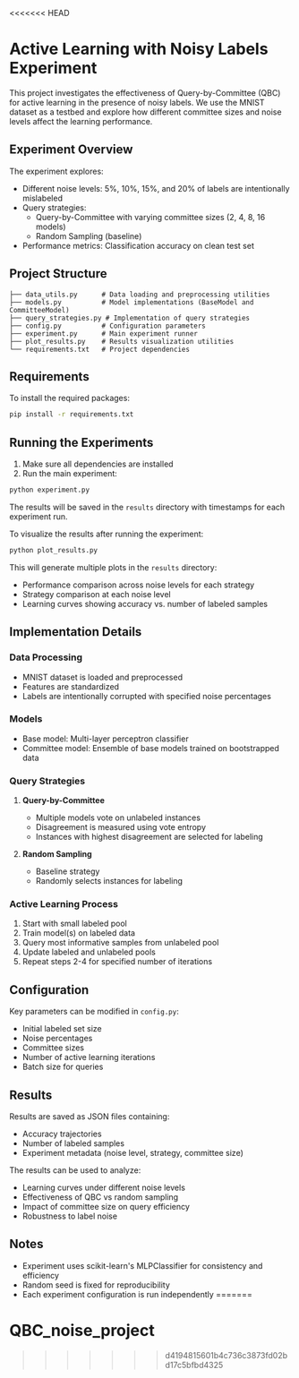 <<<<<<< HEAD
# Active Learning with Noisy Labels Experiment

This project investigates the effectiveness of Query-by-Committee (QBC) for active learning in the presence of noisy labels. We use the MNIST dataset as a testbed and explore how different committee sizes and noise levels affect the learning performance.

## Experiment Overview

The experiment explores:
- Different noise levels: 5%, 10%, 15%, and 20% of labels are intentionally mislabeled
- Query strategies:
  - Query-by-Committee with varying committee sizes (2, 4, 8, 16 models)
  - Random Sampling (baseline)
- Performance metrics: Classification accuracy on clean test set

## Project Structure

```
├── data_utils.py      # Data loading and preprocessing utilities
├── models.py          # Model implementations (BaseModel and CommitteeModel)
├── query_strategies.py # Implementation of query strategies
├── config.py          # Configuration parameters
├── experiment.py      # Main experiment runner
├── plot_results.py    # Results visualization utilities
└── requirements.txt   # Project dependencies
```

## Requirements

To install the required packages:

```bash
pip install -r requirements.txt
```

## Running the Experiments

1. Make sure all dependencies are installed
2. Run the main experiment:

```bash
python experiment.py
```

The results will be saved in the `results` directory with timestamps for each experiment run.

To visualize the results after running the experiment:

```bash
python plot_results.py
```

This will generate multiple plots in the `results` directory:
- Performance comparison across noise levels for each strategy
- Strategy comparison at each noise level
- Learning curves showing accuracy vs. number of labeled samples

## Implementation Details

### Data Processing
- MNIST dataset is loaded and preprocessed
- Features are standardized
- Labels are intentionally corrupted with specified noise percentages

### Models
- Base model: Multi-layer perceptron classifier
- Committee model: Ensemble of base models trained on bootstrapped data

### Query Strategies
1. **Query-by-Committee**
   - Multiple models vote on unlabeled instances
   - Disagreement is measured using vote entropy
   - Instances with highest disagreement are selected for labeling

2. **Random Sampling**
   - Baseline strategy
   - Randomly selects instances for labeling

### Active Learning Process
1. Start with small labeled pool
2. Train model(s) on labeled data
3. Query most informative samples from unlabeled pool
4. Update labeled and unlabeled pools
5. Repeat steps 2-4 for specified number of iterations

## Configuration

Key parameters can be modified in `config.py`:
- Initial labeled set size
- Noise percentages
- Committee sizes
- Number of active learning iterations
- Batch size for queries

## Results

Results are saved as JSON files containing:
- Accuracy trajectories
- Number of labeled samples
- Experiment metadata (noise level, strategy, committee size)

The results can be used to analyze:
- Learning curves under different noise levels
- Effectiveness of QBC vs random sampling
- Impact of committee size on query efficiency
- Robustness to label noise

## Notes

- Experiment uses scikit-learn's MLPClassifier for consistency and efficiency
- Random seed is fixed for reproducibility
- Each experiment configuration is run independently
=======
# QBC_noise_project
>>>>>>> d4194815601b4c736c3873fd02bd17c5bfbd4325
